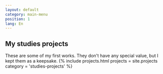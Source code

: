 ```yaml
---
layout: default
category: main-menu
position: 1
lang: En
---
```


## My studies projects
These are some of my first works. They don't have any special value, but I kept them as a keepsake.
{% include projects.html projects = site.projects category = 'studies-projects' %}

